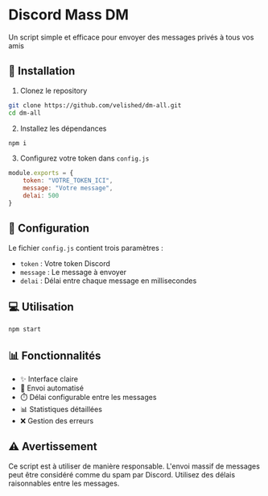 # Discord Mass DM

Un script simple et efficace pour envoyer des messages privés à tous vos amis

## 🚀 Installation

1. Clonez le repository
```bash
git clone https://github.com/velished/dm-all.git
cd dm-all
```

2. Installez les dépendances
```bash
npm i
```

3. Configurez votre token dans `config.js`
```js
module.exports = {
    token: "VOTRE_TOKEN_ICI",
    message: "Votre message",
    delai: 500
}
```

## 📝 Configuration

Le fichier `config.js` contient trois paramètres :
- `token` : Votre token Discord
- `message` : Le message à envoyer
- `delai` : Délai entre chaque message en millisecondes

## 💻 Utilisation

```bash
npm start
```

## 📊 Fonctionnalités

- ✨ Interface claire
- 📝 Envoi automatisé
- ⏱️ Délai configurable entre les messages
- 📊 Statistiques détaillées
- ❌ Gestion des erreurs

## ⚠️ Avertissement

Ce script est à utiliser de manière responsable. L'envoi massif de messages peut être considéré comme du spam par Discord. Utilisez des délais raisonnables entre les messages.